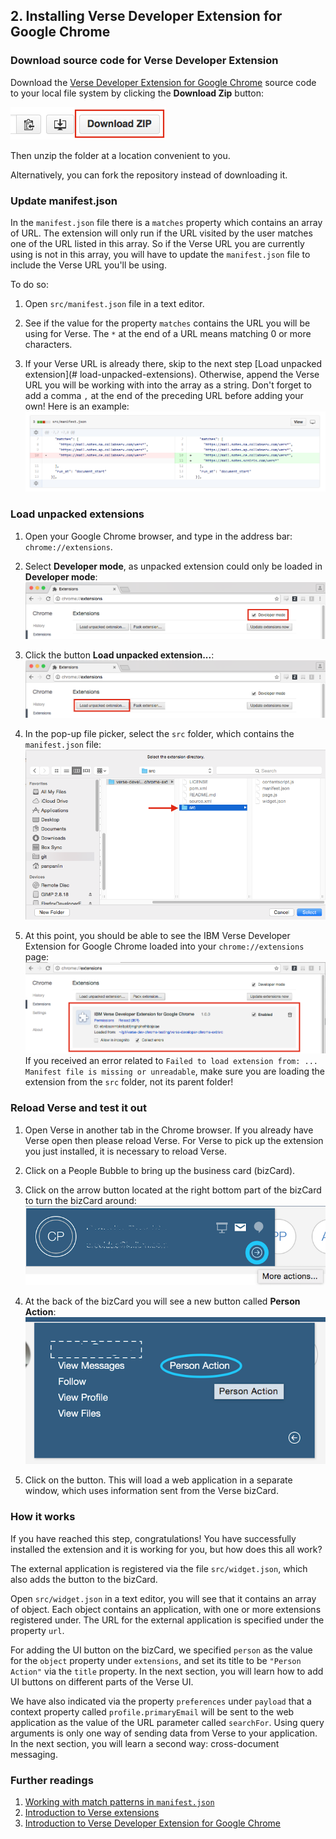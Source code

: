 ## 2. Installing Verse Developer Extension for Google Chrome


### Download source code for Verse Developer Extension
Download the [Verse Developer Extension for Google Chrome][1] source code to your local file system by clicking the __Download Zip__ button:

![Download ZIP](img/1_install_downloadZip.png)

Then unzip the folder at a location convenient to you.

Alternatively, you can fork the repository instead of downloading it.


### Update manifest.json
In the `manifest.json` file there is a `matches` property which contains an array of URL. The extension will only run if the URL visited by the user matches one of the URL listed in this array. So if the Verse URL you are currently using is not in this array, you will have to update the `manifest.json` file to include the Verse URL you'll be using.

To do so:

1. Open `src/manifest.json` file in a text editor.

2. See if the value for the property `matches` contains the URL you will be using for Verse. The `*` at the end of a URL means matching 0 or more characters.

3. If your Verse URL is already there, skip to the next step [Load unpacked extension](# load-unpacked-extensions). Otherwise, append the Verse URL you will be working with into the array as a string. Don't forget to add a comma `,` at the end of the preceding URL before adding your own! Here is an example:
![update manifest.json](img/1_update_manifest.png)


### Load unpacked extensions
1. Open your Google Chrome browser, and type in the address bar: `chrome://extensions`.

2. Select __Developer mode__, as unpacked extension could only be loaded in __Developer mode__:
![Developer mode](img/1_developer_mode.png)

3. Click the button __Load unpacked extension...__:
![Load unpacked extension](img/1_load_unpacked_ext.png)

4. In the pop-up file picker, select the `src` folder, which contains the `manifest.json` file:
![Select src](img/1_select_src.png)

5. At this point, you should be able to see the IBM Verse Developer Extension for Google Chrome loaded into your `chrome://extensions` page:
![Extension loaded](img/1_extension_loaded.png)
If you received an error related to `Failed to load extension from: ... Manifest file is missing or unreadable`, make sure you are loading the extension from the `src` folder, not its parent folder!


### Reload Verse and test it out
1. Open Verse in another tab in the Chrome browser. If you already have Verse open then please reload Verse. For Verse to pick up the extension you just installed, it is necessary to reload Verse.

2. Click on a People Bubble to bring up the business card (bizCard).

3. Click on the arrow button located at the right bottom part of the bizCard to turn the bizCard around:
![bizCard more actions](img/1_bizcard_more_action.png)

4. At the back of the bizCard you will see a new button called __Person Action__:
![bizCard action](img/1_bizcard_action.png)

5. Click on the button. This will load a web application in a separate window, which uses information sent from the Verse bizCard.


### How it works
If you have reached this step, congratulations! You have successfully installed the extension and it is working for you, but how does this all work?

The external application is registered via the file `src/widget.json`, which also adds the button to the bizCard.

Open `src/widget.json` in a text editor, you will see that it contains an array of object. Each object contains an application, with one or more extensions registered under. The URL for the external application is specified under the property `url`.

For adding the UI button on the bizCard, we specified `person` as the value for the `object` property under `extensions`, and set its title to be `"Person Action"` via the `title` property. In the next section, you will learn how to add UI buttons on different parts of the Verse UI.

We have also indicated via the property `preferences` under `payload` that a context property called `profile.primaryEmail` will be sent to the web application as the value of the URL parameter called `searchFor`. Using query arguments is only one way of sending data from Verse to your application. In the next section, you will learn a second way: cross-document messaging.


### Further readings
1. [Working with match patterns in `manifest.json`][2]
2. [Introduction to  Verse extensions][3]
3. [Introduction to Verse Developer Extension for Google Chrome][4]

[1]: {{site.verse-developer-chrome-ext}}
[2]: https://developer.chrome.com/extensions/match_patterns
[3]: {{site.baseurl}}/tutorials/ext-intro.html
[4]: {{site.baseurl}}/tutorials/ext-widget-reg.html
